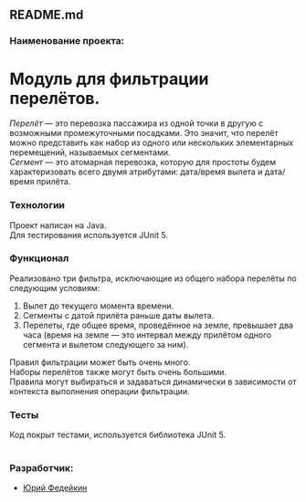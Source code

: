 ## README.md

### Наименование проекта:

# Модуль для фильтрации перелётов.

*Перелёт* — это перевозка пассажира из одной точки в другую с возможными промежуточными посадками.
Это значит, что перелёт можно представить как набор из одного или нескольких элементарных перемещений, называемых сегментами.<br>
*Сегмент* — это атомарная перевозка, которую для простоты будем характеризовать всего двумя атрибутами: дата/время вылета и дата/время прилёта.

### Технологии
Проект написан на Java.<br>
Для тестирования используется JUnit 5.

### Функционал
Реализовано три фильтра, исключающие из общего набора перелёты по следующим условиям:
1. Вылет до текущего момента времени.
2. Сегменты с датой прилёта раньше даты вылета.
3. Перелеты, где общее время, проведённое на земле, превышает два часа (время на земле — это интервал между прилётом одного сегмента и вылетом следующего за ним).

Правил фильтрации может быть очень много.<br>
Наборы перелётов также могут быть очень большими.<br>
Правила могут выбираться и задаваться динамически в зависимости от контекста выполнения операции фильтрации.

### Тесты
Код покрыт тестами, используется библиотека JUnit 5.<br><br>

### Разработчик:
- [Юрий Федейкин](https://github.com/Yuri-73)
